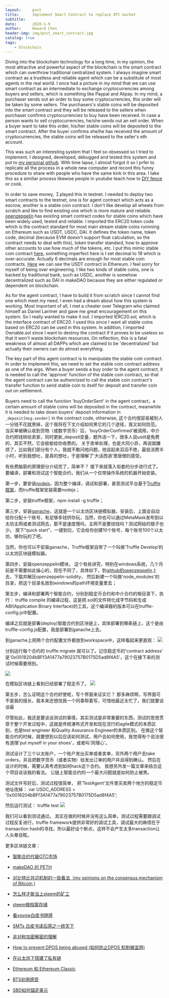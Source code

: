 ```yaml
---
layout:     post
title:      Implement Smart Contract to replace OTC market
subtitle:   
date:       2020-1-9
author:     Howard Chen
header-img: img/post_smart_contract.jpg
catalog: true
tags:
    - blockchain
---
```


Diving into the blockchain technology for a long time, in my opinion, the most attractive and powerful aspect of the blockchain is the smart contract which can overthrow traditional centralized system.  I always imagine smart contract as a trustless and reliable agent which can be a substitute of most agents in the real world.  I once had a picture in my mind that we can use smart contract as an intermediate to exchange cryptocurrencies among buyers and sellers, which is something like Paypal and Alipay. In my mind, a purchaser sends out an order to buy some cryptocurrencies, this order will be taken by some sellers. The purchasers's stable coins will be deposited into the smart contract and they will be released to the sellers when purchaser confirms cryptocurrencies to buy have been received.  In case a person wants to sell cryptocurrencies, he/she sends out an sell order. When a buyer want to take this order, his/her stable coins will be deposited to the smart contract. After the buyer confirms she/he has received the amount of cryptocurrencies, the stable coins will be released to the seller's eth account.




This was such an interesting system that I feel so obsessed so I tried to implement. I designed, developed, debugged and tested this system and put to [my personal github](https://github.com/chenlocus/decentralize_centralized_exchanges).  With time lapse, I almost forgot it so I prfer to replicate all the process in a whole new computer and record this funny procedure to share with people who have the same kink in this area.  I take this as a similiar process likewise people in youtube teach how to [DIY fence](http://livinginau.life/2020/01/06/%E7%BB%88%E4%BA%8E%E9%80%A0%E5%A5%BD%E4%BA%86fence/) or cook. 





In order to save money, Ｉplayed this in testnet. I needed to deploy two smart contracts to the testnet, one is for agent contract which acts as a escrow, another is a stable coin contract.  I don't like develop all wheels from scratch and like to find existing one which is more mature and reliable. [openzeppelin](https://github.com/OpenZeppelin/openzeppelin-contracts) has existing smart contract codes for stable coins which have been widely used, tested and reliable.  I imported the ERC20 token code which is the contract standard for most main stream stable coins runnning on Ethereum such as USDT, USDC, DAI. It defines the token name, token code, decimal (because EVM doesn't support float calculation, so the contract needs to deal with this), token transfer standard, how to approve other accounts to use how much of the tokens, etc. I put this mimic stable coin contract [here](https://github.com/chenlocus/usdc_mock/blob/master/contracts/Stabletoken.sol), something imperfect here is I set decimal to 18 which is over-accurate. Actually 6 decimals are enough for most stable coin contracts. [Here](https://etherscan.io/token/0xdac17f958d2ee523a2206206994597c13d831ec7#readContract) we can see the USDT contract in Ethereum.  I feel sorry for myself of being over engineering. I like two kinds of stable coins, one is backed by traditional bank, such as USDC, another is somehow decentralized such as DAI in makeDAO because they are either regulated or dependent on blockchain. 




As for the agent contract, I have to build it from scratch since I cannot find one which meet my need. I even had a dream about how this system is working. Most important of all, I met a cheater over Telegram who claimed himself as Daniel Larimer and gave me great encouragement on this system. So I really wanted to make it out.  I imported IERC20.sol, which is the interface contract of ERC20. I used this since I want all stable coins based on ERC20 can be used in this system. In addition, I imported Ownable.sol since I want to destroy the contract if it proves to be useless so that it won't waste blockchain resources.  On reflection, this is a fatal weakness of almost all DAPPs which are claimed to be 'decentralized' but actually their owners can do almost everything. 





The key part of this agent contract is to manipulate the stable coin contract. In order to implement this, we need to set the stable coin contract address as one of the args. When a buyer sends a buy order to the agent contract, it is needed to call the 'approve' function of the stable coin contract, so that the agent contract can be authenrized to call the stable coin contract's transfer function to send stable coin to itself for deposit and transfer coin out on settlement. 




Buyers need to call the function 'buyOrderSent' in the agent contract，a certain amount of stable coins will be deposited in the contract, meanwhile it is needed to take down buyers' deposit information in `_deposit[msg.sender]` in the contract code, otherwise, 这个合约很容易被别人一分钱不花就黑掉，这个我将在下文介绍如何黑它的几个途径，我又如何防范。 当买单被确认收到货物（或数字货币）后，'buyOrderConfirmed'被调用，中介合约把钱转给卖家，同时更新_deposit变量，题外话一下，很多人说usdt是免费的，其实不然，它会偷偷给你收费的。 关于卖单处理，也是大同小异，再说就嫌烦了，比如我们部分有个人，我就不敢问他问题，他说起来滔滔不绝，最低消费半小时，听到我想吐，是真的想吐，于是理解了‘大话西游’里唐僧的感受。 





有些费脑筋的原理部分介绍完了，简单不？ 接下来就落入俗套的分步进行式了。 要编译，部署和测试这个智能合约，我们从一个仅带操作系统的机器开始安装。




第一步，要安装[nodejs](https://nodejs.org/en/)，因为整个编译，调试和部署，甚至测试平台基于[Truffle框架](https://www.trufflesuite.com/docs)，而truffle框架安装需要nodejs；



第二步，安装truffle框架，npm install -g truffle；



第三步，安装[ganache](https://www.trufflesuite.com/ganache)，这就是一个以太坊区块链模拟器，安装后，上面会自动给你分配十个账号，有足够多钱供你玩，当然，你也可以通过MetaMask发布到以太坊主网或者测试网去，那不是速度慢吗，主网不是要烧钱吗？测试网给的银子也少。 按下“quick start”，一键到位，它会给你创建10个账号，每个账号100个以太坊，够你玩的了吧。



当然，你也可以不安装ganache，Truffle框架自带了一个叫做’Truffle Develop‘的以太坊区块链模拟器。






第四步，安装openzeppelin模块， 这个有些讲究，特别在windows系统，几个月前是不需要如此操心的，现在不同了，具体如下，到[github的openzeppelin](https://github.com/OpenZeppelin/openzeppelin-contracts)上去，下载并解压openzeppelin-solidity， 然后新建一个叫做'node_modules'的目录，把这个目录名放到windows的path环境变量里去；





第五步，编译和部署两个智能合约，分别到稳定币合约和中介合约的根目录下，执行： truffle compile 的编译过程，这是把.sol的文件转化成字节码和生成ABI(Application Binary Interface)的工具，这个编译器的版本可以在truffle-config.js中配置。 



编译之后就是部署(deploy)智能合约到区块链上，具体部署到哪条链上，这个是由truffle-config.js配置，我是部署到ganache上去。


到ganache上把两个合约配置文件都放到workspace中，这样看起来更直观：
![](https://cdn.steemitimages.com/DQmckCpSZnwbJhXRe12L4iGUvwVYjBr3mjm6L8VzBXLYk3s/image.png)


分别运行每个合约的 truffle migrate 就可以了。记住稳定币的'contract address' 是'0x0018204bBFf3A1477a79023757B0175D5ad8f4A5'，这个在接下来的测试时候需要用到。

![](https://cdn.steemitimages.com/DQmQdsG9ZJhx26zJF3c6mLA734u4dUwn9e5Bkbwxz2toVru/image.png)


在模拟区块链上看到已经部署了稳定币了。
![](https://cdn.steemitimages.com/DQmcGHVR9tnnJ4Emri37btqaJ2uC3V8KcGsU7tBA1StGu2o/image.png)




第五步，怎么证明这个合约好使呢，写个界面来证实它？ 那多麻烦啊，写界面可不是我的擅长，我本来还想找我一个同事帮着写，可惜他最近太忙了，我们就要谈谈最


尽管如此，我还是要谈谈测试的事情，其实测试是非常重要的东西，测试的思想贯穿于整个开发过程中，这就是传统瀑布式开发和现在流行的agile模式的本质区别，也是test engineer 和Quality Assurance Engineer的本质区别。 在做这个智能合约的时候，就要想到以后应该如何测试，用户会如何使用，我觉得有个说法很有道理'put myself in your shoes'，或者叫'同理心'。 



测试设计了三个以太账户，一个账户发出买单或者卖单，另外两个用户去take orders，并且把数字货币（或者实物）给发出订单的用户并且得到确认。 然后在设计的时候，需要认真考虑到如何hack这个合约。 我想另外发一篇文章来结合这个项目谈谈我的看法。 公链上智能合约的一个最大问题就是如何防止被黑。 

测试文件写好后，测试过程很简单， 把'TestAgent'文件里买卖两个地方的稳定币地址改掉：
var USDC_ADDRESS = '0x0018204bBFf3A1477a79023757B0175D5ad8f4A5';


然后运行测试： truffle test
![](https://cdn.steemitimages.com/DQmPCeWY2WoNSxcda8G7LKYHhFvuUAEUR5g1Bk71DWKXvJ3/image.png)


我们可以看到测试通过。 其实在做的时候并没有这么简单，测试过程需要跟调试过程反复进行，truffle framework提供非常好的调试工具，调试最大的麻烦在于transaction hash的寻找，所以最好设个断点，这样不会产生太多transaction让人头晕目眩。 





更多区块链文章：

- [智能合约代替OTC市场](http://livinginau.life/2019/12/10/%E6%99%BA%E8%83%BD%E5%90%88%E7%BA%A6%E4%BB%A3%E6%9B%BFotc%E5%B8%82%E5%9C%BA/)

- 
  [makeDAO 的 PETH](http://livinginau.life/2019/11/16/makeDAO_peth/)


- 
  [对比特比共识机制的一些看法（my opinions on the consensus mechanism of Bitcoin )](http://livinginau.life/2019/03/05/%E5%AF%B9%E6%AF%94%E7%89%B9%E6%AF%94%E5%85%B1%E8%AF%86%E6%9C%BA%E5%88%B6%E7%9A%84%E4%B8%80%E4%BA%9B%E7%9C%8B%E6%B3%95/)

- 
  [怎么样才能当上steem的矿工](http://livinginau.life/2018/10/20/%E6%80%8E%E4%B9%88%E6%A0%B7%E6%89%8D%E8%83%BD%E5%BD%93%E4%B8%8Asteem%E7%9A%84%E7%9F%BF%E5%B7%A5/)

- 
  [steem做档案存储](http://livinginau.life/2018/10/20/steem-%E5%81%9A%E6%A1%A3%E6%A1%88%E5%AD%98%E5%82%A8/)

- 
  [看yoyow白皮书随感](http://livinginau.life/2018/01/16/%E7%9C%8Byoyow%E7%99%BD%E7%9A%AE%E4%B9%A6%E9%9A%8F%E6%84%9F/)

- 
  [SMTs 白皮书读后感之一统天下](http://livinginau.life/2017/12/06/SMTs-%E7%99%BD%E7%9A%AE%E4%B9%A6%E8%AF%BB%E5%90%8E%E6%84%9F%E4%B9%8B%E4%B8%80%E7%BB%9F%E5%A4%A9%E4%B8%8B/)

- 
  [非对称加密解密的理解](http://livinginau.life/2017/12/05/%E9%9D%9E%E5%AF%B9%E7%A7%B0%E5%8A%A0%E5%AF%86%E8%A7%A3%E5%AF%86%E7%9A%84%E7%90%86%E8%A7%A3/)

- 
  [How to prevent DPOS being abused (如何防止DPOS 机制被滥用)](http://livinginau.life/2017/12/05/%E5%A6%82%E4%BD%95%E9%98%B2%E6%AD%A2DPOS-%E6%9C%BA%E5%88%B6%E8%A2%AB%E6%BB%A5%E7%94%A8/)

- 
  [在以太坊下搭建了私有链](http://livinginau.life/2017/12/05/%E5%9C%A8%E4%BB%A5%E5%A4%AA%E5%9D%8A%E4%B8%8B%E6%90%AD%E5%BB%BA%E4%BA%86%E7%A7%81%E6%9C%89%E9%93%BE/)

- 
  [Ethereum 和 Ethereum Classic](http://livinginau.life/2017/12/05/Ethereum-%E5%92%8C-Ethereum-Classic/)

- 
  [BTS初用感受](http://livinginau.life/2017/12/05/BTS%E5%88%9D%E7%94%A8%E6%84%9F%E5%8F%97/)

- [SBD如何锚定美元](http://livinginau.life/2017/10/05/sbd-peg-to-usd/)




